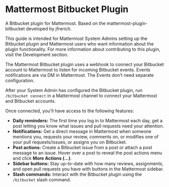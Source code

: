 # Mattermost Bitbucket Plugin

A Bitbucket plugin for Mattermost. Based on the mattermost-plugin-bitbucket developed by jfrerich.

This guide is intended for Mattermost System Admins setting up the Bitbucket plugin and Mattermost users who want information about the plugin functionality. For more information about contributing to this plugin, visit the Development section.

The Mattermost Bitbucket plugin uses a webhook to connect your Bitbucket account to Mattermost to listen for incoming Bitbucket events. Events notifications are via DM in Mattermost. The Events don’t need separate configuration.

After your System Admin has configured the Bitbucket plugin, run `/bitbucket connect` in a Mattermost channel to connect your Mattermost and Bitbucket accounts.

Once connected, you'll have access to the following features:

* **Daily reminders:** The first time you log in to Mattermost each day, get a post letting you know what issues and pull requests need your attention.
* **Notifications:** Get a direct message in Mattermost when someone mentions you, requests your review, comments on, or modifies one of your pull requests/issues, or assigns you on Bitbucket.
* **Post actions:** Create a Bitbucket issue from a post or attach a post message to an issue. Hover over a post to reveal the post actions menu and click **More Actions (...)**.
* **Sidebar buttons:** Stay up-to-date with how many reviews, assignments, and open pull requests you have with buttons in the Mattermost sidebar.
* **Slash commands:** Interact with the Bitbucket plugin using the `/bitbucket` slash command.
